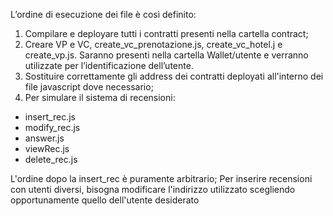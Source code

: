 L’ordine di esecuzione dei file è così definito:
1.	Compilare e deployare tutti i contratti presenti nella cartella contract;
2.	Creare VP e VC, create_vc_prenotazione.js, create_vc_hotel.j e create_vp.js. Saranno presenti nella cartella Wallet/utente e verranno utilizzate per l’identificazione dell’utente. 
3.	Sostituire correttamente gli address dei contratti deployati all'interno dei file javascript dove necessario;
4.	Per simulare il sistema di recensioni:
 -	insert_rec.js
 - 	modify_rec.js
 - 	answer.js
 - 	viewRec.js
 - 	delete_rec.js

   
L'ordine dopo la insert_rec è puramente arbitrario; 
Per inserire recensioni con utenti diversi, bisogna modificare l'indirizzo utilizzato scegliendo opportunamente quello dell'utente desiderato
